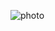  ![photo](https://lh3.googleusercontent.com/proxy/FxYyGAqmtXImvNd9j68Qz5pEYObc41EEgfCohrYc1w_WbslHysTKxrPGqKSGwEDOF_2_DSSp3VJzg-J1PMU1PJ_6Abw)

